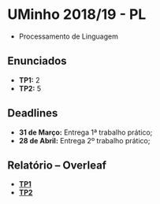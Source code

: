 <!-- ----------------------------------------------------------------------- -->

# UMinho 2018/19 - PL

* Processamento de Linguagem

<!-- ----------------------------------------------------------------------- -->

## Enunciados

* **TP1:** 2
* **TP2:** 5

<!-- ----------------------------------------------------------------------- -->

## Deadlines

* **31 de Março:** Entrega 1ª trabalho prático;
* **28 de Abril:** Entrega 2º trabalho prático;

<!-- ----------------------------------------------------------------------- -->

## Relatório – Overleaf

* **[TP1](https://www.overleaf.com/2944695187gpvkgysxckck)**
* **[TP2](https://www.overleaf.com/8338276838hvqjmtbcpnrd)**

<!-- ----------------------------------------------------------------------- -->
